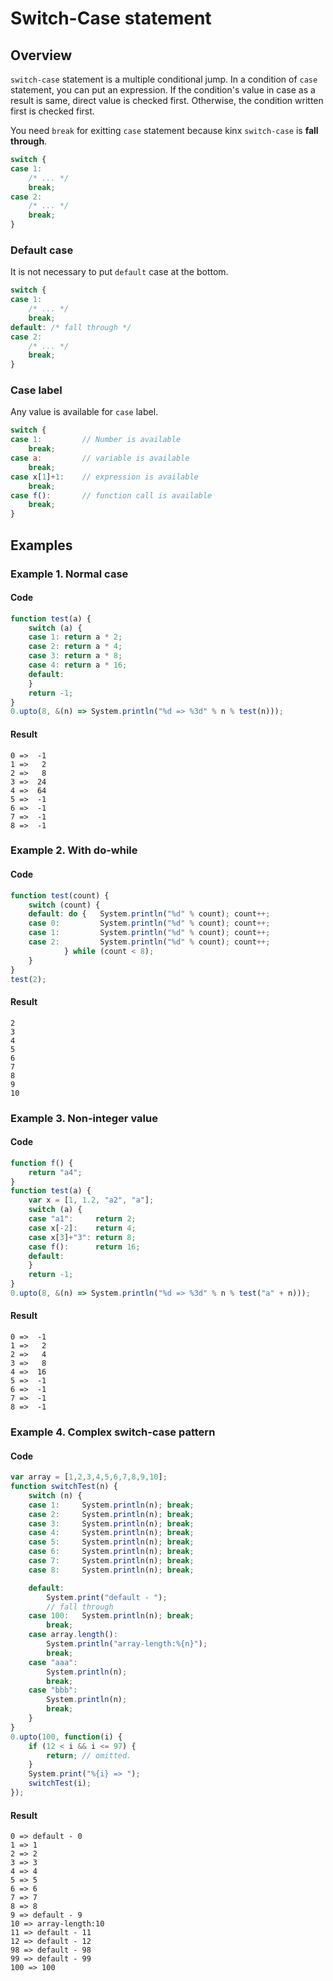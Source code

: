 
# Switch-Case statement

## Overview

`switch-case` statement is a multiple conditional jump.
In a condition of `case` statement, you can put an expression.
If the condition's value in case as a result is same, direct value is checked first.
Otherwise, the condition written first is checked first.

You need `break` for exitting `case` statement because kinx `switch-case` is **fall through**.

```javascript
switch {
case 1:
    /* ... */
    break;
case 2:
    /* ... */
    break;
}
```

### Default case

It is not necessary to put `default` case at the bottom.

```javascript
switch {
case 1:
    /* ... */
    break;
default: /* fall through */
case 2:
    /* ... */
    break;
}
```

### Case label

Any value is available for `case` label.

```javascript
switch {
case 1:         // Number is available
    break;
case a:         // variable is available
    break;
case x[1]+1:    // expression is available
    break;
case f():       // function call is available
    break;
}
```

## Examples

### Example 1. Normal case

#### Code

```javascript
function test(a) {
    switch (a) {
    case 1: return a * 2;
    case 2: return a * 4;
    case 3: return a * 8;
    case 4: return a * 16;
    default:
    }
    return -1;
}
0.upto(8, &(n) => System.println("%d => %3d" % n % test(n)));
```

#### Result

```
0 =>  -1
1 =>   2
2 =>   8
3 =>  24
4 =>  64
5 =>  -1
6 =>  -1
7 =>  -1
8 =>  -1
```

### Example 2. With do-while

#### Code

```javascript
function test(count) {
    switch (count) {
    default: do {   System.println("%d" % count); count++;
    case 0:         System.println("%d" % count); count++;
    case 1:         System.println("%d" % count); count++;
    case 2:         System.println("%d" % count); count++;
            } while (count < 8);
    }
}
test(2);
```

#### Result

```
2
3
4
5
6
7
8
9
10
```

### Example 3. Non-integer value

#### Code

```javascript
function f() {
    return "a4";
}
function test(a) {
    var x = [1, 1.2, "a2", "a"];
    switch (a) {
    case "a1":     return 2;
    case x[-2]:    return 4;
    case x[3]+"3": return 8;
    case f():      return 16;
    default:
    }
    return -1;
}
0.upto(8, &(n) => System.println("%d => %3d" % n % test("a" + n)));
```

#### Result

```
0 =>  -1
1 =>   2
2 =>   4
3 =>   8
4 =>  16
5 =>  -1
6 =>  -1
7 =>  -1
8 =>  -1
```

### Example 4. Complex switch-case pattern

#### Code

```javascript
var array = [1,2,3,4,5,6,7,8,9,10];
function switchTest(n) {
    switch (n) {
    case 1:     System.println(n); break;
    case 2:     System.println(n); break;
    case 3:     System.println(n); break;
    case 4:     System.println(n); break;
    case 5:     System.println(n); break;
    case 6:     System.println(n); break;
    case 7:     System.println(n); break;
    case 8:     System.println(n); break;

    default:
        System.print("default - ");
        // fall through
    case 100:   System.println(n); break;
        break;
    case array.length():
        System.println("array-length:%{n}");
        break;
    case "aaa":
        System.println(n);
        break;
    case "bbb":
        System.println(n);
        break;
    }
}
0.upto(100, function(i) {
    if (12 < i && i <= 97) {
        return; // omitted.
    }
    System.print("%{i} => ");
    switchTest(i);
});
```

#### Result

```
0 => default - 0
1 => 1
2 => 2
3 => 3
4 => 4
5 => 5
6 => 6
7 => 7
8 => 8
9 => default - 9
10 => array-length:10
11 => default - 11
12 => default - 12
98 => default - 98
99 => default - 99
100 => 100
```
